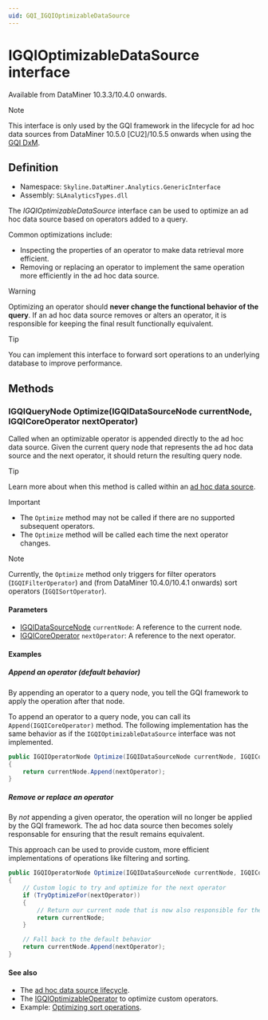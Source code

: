 ```yaml
---
uid: GQI_IGQIOptimizableDataSource
---
```


# IGQIOptimizableDataSource interface

Available from DataMiner 10.3.3/10.4.0 onwards<!-- RN 35389 -->.

> [!NOTE]
> This interface is only used by the GQI framework in the lifecycle for ad hoc data sources from DataMiner 10.5.0 [CU2]/10.5.5 onwards when using the [GQI DxM](xref:GQI_DxM)<!-- RN42528 -->.

## Definition

- Namespace: `Skyline.DataMiner.Analytics.GenericInterface`
- Assembly: `SLAnalyticsTypes.dll`

The *IGQIOptimizableDataSource* interface can be used to optimize an ad hoc data source based on operators added to a query.

Common optimizations include:

- Inspecting the properties of an operator to make data retrieval more efficient.
- Removing or replacing an operator to implement the same operation more efficiently in the ad hoc data source.

> [!WARNING]
> Optimizing an operator should **never change the functional behavior of the query**. If an ad hoc data source removes or alters an operator, it is responsible for keeping the final result functionally equivalent.

> [!TIP]
> You can implement this interface to forward sort operations to an underlying database to improve performance.

## Methods

### IGQIQueryNode Optimize(IGQIDataSourceNode currentNode, IGQICoreOperator nextOperator)

Called when an optimizable operator is appended directly to the ad hoc data source. Given the current query node that represents the ad hoc data source and the next operator, it should return the resulting query node.

> [!TIP]
> Learn more about when this method is called within an [ad hoc data source](xref:Ad_hoc_Life_cycle#optimize).

> [!IMPORTANT]
>
> - The `Optimize` method may not be called if there are no supported subsequent operators.
> - The `Optimize` method will be called each time the next operator changes.

> [!NOTE]
> Currently, the `Optimize` method only triggers for filter operators (`IGQIFilterOperator`) and (from DataMiner 10.4.0/10.4.1 onwards<!-- RN 37806 -->) sort operators (`IGQISortOperator`).

#### Parameters

- [IGQIDataSourceNode](xref:GQI_IGQIDataSourceNode) `currentNode`: A reference to the current node.
- [IGQICoreOperator](xref:GQI_IGQICoreOperator) `nextOperator`: A reference to the next operator.

#### Examples

##### Append an operator (default behavior)

By appending an operator to a query node, you tell the GQI framework to apply the operation after that node.

To append an operator to a query node, you can call its `Append(IGQICoreOperator)` method. The following implementation has the same behavior as if the `IGQIOptimizableDataSource` interface was not implemented.

```csharp
public IGQIOperatorNode Optimize(IGQIDataSourceNode currentNode, IGQICoreOperator nextOperator)
{
    return currentNode.Append(nextOperator);
}
```

##### Remove or replace an operator

By *not* appending a given operator, the operation will no longer be applied by the GQI framework. The ad hoc data source then becomes solely responsable for ensuring that the result remains equivalent.

This approach can be used to provide custom, more efficient implementations of operations like filtering and sorting.

```csharp
public IGQIOperatorNode Optimize(IGQIDataSourceNode currentNode, IGQICoreOperator nextOperator)
{
    // Custom logic to try and optimize for the next operator
    if (TryOptimizeFor(nextOperator))
    {
        // Return our current node that is now also responsible for the operation
        return currentNode;
    }

    // Fall back to the default behavior
    return currentNode.Append(nextOperator);
}
```

#### See also

- The [ad hoc data source lifecycle](xref:Ad_hoc_Life_cycle).
- The [IGQIOptimizableOperator](xref:GQI_IGQIOptimizableOperator) to optimize custom operators.
- Example: [Optimizing sort operations](xref:GQI_Ad_hoc_Optimizing_sort_operations).
